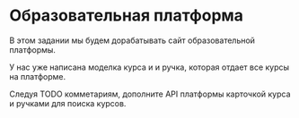 #  Образовательная платформа

В этом задании мы будем дорабатывать сайт образовательной платформы. 

У нас уже написана моделка курса и и ручка, которая отдает все курсы на платформе. 

Следуя TODO комметариям, дополните API платформы карточкой курса и ручками для поиска курсов. 